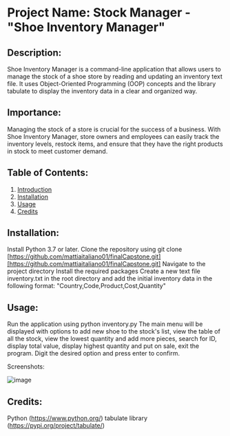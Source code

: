 # Project Name: Stock Manager - "Shoe Inventory Manager"

## Description:
Shoe Inventory Manager is a command-line application that allows users to manage the stock of a shoe store by reading and updating an inventory text file. It uses Object-Oriented Programming (OOP) concepts and the library tabulate to display the inventory data in a clear and organized way.

## Importance:
Managing the stock of a store is crucial for the success of a business. With Shoe Inventory Manager, store owners and employees can easily track the inventory levels, restock items, and ensure that they have the right products in stock to meet customer demand.

## Table of Contents:

1. [Introduction](#description)
2. [Installation](#installation)
3. [Usage](#usaage)
4. [Credits](#credits)

## Installation:

Install Python 3.7 or later.
Clone the repository using git clone [https://github.com/mattiaitaliano01/finalCapstone.git][https://github.com/mattiaitaliano01/finalCapstone.git]
Navigate to the project directory
Install the required packages
Create a new text file inventory.txt in the root directory and add the initial inventory data in the following format: "Country,Code,Product,Cost,Quantity"

## Usage:

Run the application using python inventory.py
The main menu will be displayed with options to add new shoe to the stock's list, view the table of all the stock, view the lowest quantity and add more pieces, search for ID, display total value, display highest quantity and put on sale, exit the program.
Digit the desired option and press enter to confirm.

Screenshots:

![image](https://user-images.githubusercontent.com/121700864/212488748-b5092169-4b04-42ec-a501-b0a01872a8c0.png)


## Credits:

Python (https://www.python.org/)
tabulate library (https://pypi.org/project/tabulate/)

